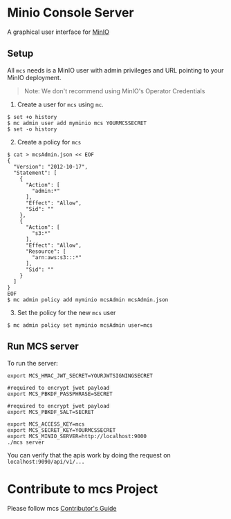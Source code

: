 # Minio Console Server

A graphical user interface for [MinIO](https://github.com/minio/minio)

## Setup

All `mcs` needs is a MinIO user with admin privileges and URL pointing to your MinIO deployment.
> Note: We don't recommend using MinIO's Operator Credentials

1. Create a user for `mcs` using `mc`. 
```
$ set +o history
$ mc admin user add myminio mcs YOURMCSSECRET
$ set -o history
```

2. Create a policy for `mcs`

```
$ cat > mcsAdmin.json << EOF
{
  "Version": "2012-10-17",
  "Statement": [
    {
      "Action": [
        "admin:*"
      ],
      "Effect": "Allow",
      "Sid": ""
    },
    {
      "Action": [
        "s3:*"
      ],
      "Effect": "Allow",
      "Resource": [
        "arn:aws:s3:::*"
      ],
      "Sid": ""
    }
  ]
}
EOF
$ mc admin policy add myminio mcsAdmin mcsAdmin.json
```

3. Set the policy for the new `mcs` user

```
$ mc admin policy set myminio mcsAdmin user=mcs
```

## Run MCS server
To run the server:

```
export MCS_HMAC_JWT_SECRET=YOURJWTSIGNINGSECRET

#required to encrypt jwet payload
export MCS_PBKDF_PASSPHRASE=SECRET

#required to encrypt jwet payload
export MCS_PBKDF_SALT=SECRET

export MCS_ACCESS_KEY=mcs
export MCS_SECRET_KEY=YOURMCSSECRET
export MCS_MINIO_SERVER=http://localhost:9000
./mcs server
```

You can verify that the apis work by doing the request on `localhost:9090/api/v1/...`

# Contribute to mcs Project
Please follow mcs [Contributor's Guide](https://github.com/minio/mcs/blob/master/CONTRIBUTING.md)
